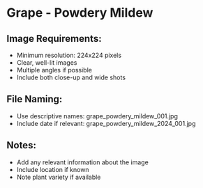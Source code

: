 # Grape - Powdery Mildew

## Image Requirements:
- Minimum resolution: 224x224 pixels
- Clear, well-lit images
- Multiple angles if possible
- Include both close-up and wide shots

## File Naming:
- Use descriptive names: grape_powdery_mildew_001.jpg
- Include date if relevant: grape_powdery_mildew_2024_001.jpg

## Notes:
- Add any relevant information about the image
- Include location if known
- Note plant variety if available
